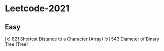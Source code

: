 # Leetcode-2021

## Easy 
[x] 821 Shortest Distance to a Character (Array)
[x] 543 Diameter of Binary Tree (Tree)

